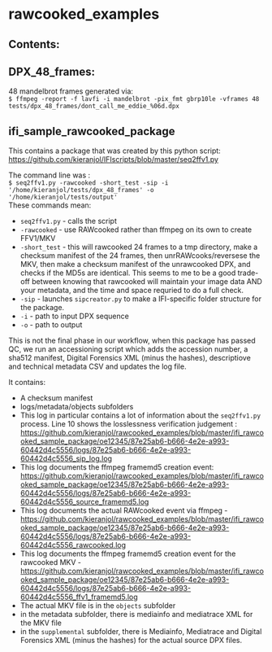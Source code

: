 # rawcooked_examples

Contents:
----------
DPX_48_frames:
-
 48 mandelbrot frames generated via:  
` $ ffmpeg -report -f lavfi -i mandelbrot -pix_fmt gbrp10le -vframes 48 tests/dpx_48_frames/dont_call_me_eddie_%06d.dpx 
`

ifi_sample_rawcooked_package
-
This contains a package that was created by this python script: https://github.com/kieranjol/IFIscripts/blob/master/seq2ffv1.py  

The command line was :  
`$ seq2ffv1.py -rawcooked -short_test -sip -i '/home/kieranjol/tests/dpx_48_frames' -o '/home/kieranjol/tests/output' `  
These commands mean:  
* `seq2ffv1.py` - calls the script
* `-rawcooked` - use RAWcooked rather than ffmpeg on its own to create FFV1/MKV
* `-short_test` - this will rawcooked 24 frames to a tmp directory, make a checksum manifest of the 24 frames, then unrRAWcooks/reversese the MKV, then make a checksum manifest of the unrawcooked DPX, and checks if the MD5s are identical. This seems to me to be a good trade-off between knowing that rawcooked will maintain your image data AND your metadata, and the time and space requried to do a full check.
* `-sip` - launches `sipcreator.py` to make a IFI-specific folder structure for the package.  
* `-i` - path to input DPX sequence
* `-o` - path to output 

This is not the final phase in our workflow, when this package has passed QC, we run an accessioning script which adds the accession number, a sha512 manifest, Digital Forensics XML (minus the hashes), descriptiove and technical metadata CSV and updates the log file.

It contains:  
* A checksum manifest
* logs/metadata/objects subfolders
* This log in particular contains a lot of information about the `seq2ffv1.py` process. Line 10 shows the losslessness verification judgement : https://github.com/kieranjol/rawcooked_examples/blob/master/ifi_rawcooked_sample_package/oe12345/87e25ab6-b666-4e2e-a993-60442d4c5556/logs/87e25ab6-b666-4e2e-a993-60442d4c5556_sip_log.log
* This log documents the ffmpeg framemd5 creation event: https://github.com/kieranjol/rawcooked_examples/blob/master/ifi_rawcooked_sample_package/oe12345/87e25ab6-b666-4e2e-a993-60442d4c5556/logs/87e25ab6-b666-4e2e-a993-60442d4c5556_source_framemd5.log
* This log documents the actual RAWcooked event via ffmpeg - https://github.com/kieranjol/rawcooked_examples/blob/master/ifi_rawcooked_sample_package/oe12345/87e25ab6-b666-4e2e-a993-60442d4c5556/logs/87e25ab6-b666-4e2e-a993-60442d4c5556_rawcooked.log
* This log documents the ffmpeg framemd5 creation event for the rawcooked MKV - https://github.com/kieranjol/rawcooked_examples/blob/master/ifi_rawcooked_sample_package/oe12345/87e25ab6-b666-4e2e-a993-60442d4c5556/logs/87e25ab6-b666-4e2e-a993-60442d4c5556_ffv1_framemd5.log
* The actual MKV file is in the `objects` subfolder
* in the metadata subfolder, there is mediainfo and mediatrace XML for the MKV file
* in the `supplemental` subfolder, there is Mediainfo, Mediatrace and Digital Forensics XML (minus the hashes) for the actual source DPX files.


